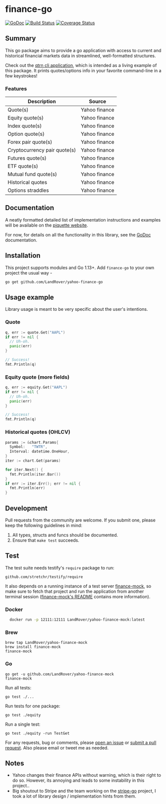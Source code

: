 # finance-go

[![GoDoc](http://img.shields.io/badge/godoc-reference-blue.svg)](http://godoc.org/github.com/LandRover/yahoo-finance-go) [![Build Status](https://travis-ci.org/LandRover/yahoo-finance-go.svg?branch=master)](https://travis-ci.org/LandRover/yahoo-finance-go) [![Coverage Status](https://coveralls.io/repos/github/LandRover/yahoo-finance-go/badge.svg?branch=master)](https://coveralls.io/github/LandRover/yahoo-finance-go?branch=master)

## Summary

This go package aims to provide a go application with access to current and historical financial markets data in streamlined, well-formatted structures.

Check out the [qtrn cli application][qtrn], which is intended as a living example of this package. It prints quotes/options info in your favorite command-line in a few keystrokes!

### Features

Description | Source
--- | ---
Quote(s) | Yahoo finance
Equity quote(s) | Yahoo finance
Index quote(s) | Yahoo finance
Option quote(s) | Yahoo finance
Forex pair quote(s) | Yahoo finance
Cryptocurrency pair quote(s) | Yahoo finance
Futures quote(s) | Yahoo finance
ETF quote(s) | Yahoo finance
Mutual fund quote(s) | Yahoo finance
Historical quotes | Yahoo finance
Options straddles | Yahoo finance

## Documentation

A neatly formatted detailed list of implementation instructions and examples will be available on the [piquette website][api-docs].

For now, for details on all the functionality in this library, see the [GoDoc][godoc] documentation.

## Installation

This project supports modules and Go 1.13+. Add `finance-go` to your own project the usual way -

```sh
go get github.com/LandRover/yahoo-finance-go
```

## Usage example

Library usage is meant to be very specific about the user's intentions.

### Quote
```go
q, err := quote.Get("AAPL")
if err != nil {
  // Uh-oh.  
  panic(err)
}

// Success!
fmt.Println(q)
```

### Equity quote (more fields)
```go
q, err := equity.Get("AAPL")
if err != nil {
  // Uh-oh.  
  panic(err)
}

// Success!
fmt.Println(q)
```

### Historical quotes (OHLCV)
```go
params := &chart.Params{
  Symbol:   "TWTR",
  Interval: datetime.OneHour,
}
iter := chart.Get(params)

for iter.Next() {
  fmt.Println(iter.Bar())
}
if err := iter.Err(); err != nil {
  fmt.Println(err)
}
```

## Development

Pull requests from the community are welcome. If you submit one, please keep
the following guidelines in mind:

1. All types, structs and funcs should be documented.
2. Ensure that `make test` succeeds.

## Test

The test suite needs testify's `require` package to run:

    github.com/stretchr/testify/require

It also depends on a running instance of a test server [finance-mock], so make sure to fetch that project and run the application from another terminal session ([finance-mock's README][finance-mock] contains more information).

### Docker
```sh
  docker run -p 12111:12111 LandRover/yahoo-finance-mock:latest
```
### Brew

    brew tap LandRover/yahoo-finance-mock
    brew install finance-mock
    finance-mock

### Go

    go get -u github.com/LandRover/yahoo-finance-mock
    finance-mock

Run all tests:

    go test ./...

Run tests for one package:

    go test ./equity

Run a single test:

    go test ./equity -run TestGet

For any requests, bug or comments, please [open an issue][issues] or [submit a
pull request][pulls]. Also please email or tweet me as needed.

## Notes
- Yahoo changes their finance APIs without warning, which is their right to do so. However, its annoying and leads to some instability in this project..
- Big shoutout to Stripe and the team working on the [stripe-go][stripe] project, I took a lot of library design / implementation hints from them.

[godoc]: http://godoc.org/github.com/LandRover/yahoo-finance-go
[issues]: https://github.com/LandRover/yahoo-finance-go/issues/new
[qtrn]: https://github.com/piquette/qtrn
[pulls]: https://github.com/LandRover/yahoo-finance-go/pulls
[finance-mock]: https://github.com/LandRover/yahoo-finance-mock
[stripe]: https://github.com/stripe/stripe-go
[api-docs]: https://piquette.io/projects/finance-go/

